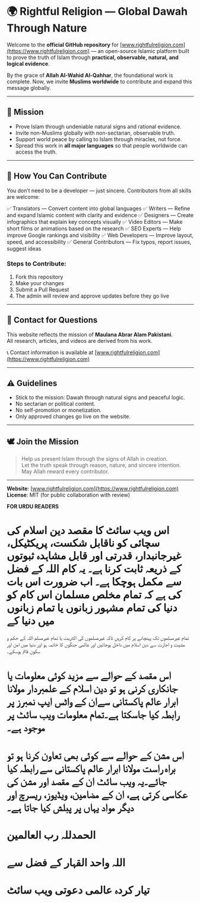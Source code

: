 # 🌍 Rightful Religion — Global Dawah Through Nature

Welcome to the **official GitHub repository** for [www.rightfulreligion.com](https://www.rightfulreligion.com) — an open-source Islamic platform built to prove the truth of Islam through **practical, observable, natural, and logical evidence**.

By the grace of **Allah Al-Wahid Al-Qahhar**, the foundational work is complete. Now, we invite **Muslims worldwide** to contribute and expand this message globally.

---

## 🧭 Mission

- Prove Islam through undeniable natural signs and rational evidence.
- Invite non-Muslims globally with non-sectarian, observable truth.
- Support world peace by calling to Islam through miracles, not force.
- Spread this work in **all major languages** so that people worldwide can access the truth.

---

## 🤝 How You Can Contribute

You don’t need to be a developer — just sincere. Contributors from all skills are welcome:

✅ Translators — Convert content into global languages
✅ Writers — Refine and expand Islamic content with clarity and evidence
✅ Designers — Create infographics that explain key concepts visually
✅ Video Editors — Make short films or animations based on the research
✅ SEO Experts — Help improve Google rankings and visibility
✅ Web Developers — Improve layout, speed, and accessibility
✅ General Contributors — Fix typos, report issues, suggest ideas

### Steps to Contribute:
1. Fork this repository
2. Make your changes
3. Submit a Pull Request
4. The admin will review and approve updates before they go live

---

## 📩 Contact for Questions

This website reflects the mission of **Maulana Abrar Alam Pakistani**.  
All research, articles, and videos are derived from his work.

📞 Contact information is available at [www.rightfulreligion.com](https://www.rightfulreligion.com)

---

## ⚠️ Guidelines

- Stick to the mission: Dawah through natural signs and peaceful logic.
- No sectarian or political content.
- No self-promotion or monetization.
- Only approved changes go live on the website.

---

## 🕊️ Join the Mission

> Help us present Islam through the signs of Allah in creation.  
> Let the truth speak through reason, nature, and sincere intention.  
> May Allah reward every contributor.

---

**Website**: [www.rightfulreligion.com](https://www.rightfulreligion.com)  
**License**: MIT (for public collaboration with review)

**FOR URDU READERS**

# اس ویب سائٹ کا مقصد دین اسلام کی سچائی کو ناقابل شکست، پریکٹیکل، غیرجانبدار، قدرتی اور قابل مشاہدہ ثبوتوں کے ذریعہ ثابت کرنا ہے۔ یہ کام اللہ کے فضل سے مکمل ہوچکا ہے۔ اب ضرورت اس بات کی ہے کہ تمام مخلص مسلمان اس کام کو دنیا کی تمام مشہور زبانوں یا تمام زبانوں میں دنیا کے 
تمام غیرمسلموں تک پہنچانے پر کام کریں تاکہ غیرمسلموں کی اکثریت یا تمام غیرمسلم  اللہ کے حکم و مشیت و اجازت سے دین اسلام میں داخل ہوجائیں اور عالمی جنگوں کا خاتمہ ہو اور دنیا میں امن اور سکون قائم ہوسکے۔ 
# اس مقصد کے حوالے سے مزید کوئی معلومات یا جانکاری کرنی ہو تو دین اسلام کے علمبردار مولانا ابرار عالم پاکستانی سےان کے واٹس ایپ نمبرز پر رابطہ کیا جاسکتا ہے۔تمام معلومات ویب سائٹ پر موجود ہے۔
# اس مشن کے حوالے سے کوئی بھی تعاون کرنا ہو تو براہ راست مولانا ابرار عالم پاکستانی سے رابطہ کیا جائے۔یہ ویب سائٹ ان کے مقصد اور مشن کی عکاسی کرتی ہے، ان کے مضامین، ویڈیوز، ریسرچ اور دیگر مواد یہاں پر پبلش کیا جاتا ہے۔
# الحمدللہ رب العالمین
# اللہ واحد القہار کے فضل سے
# تیار کردہ عالمی دعوتی ویب سائٹ

